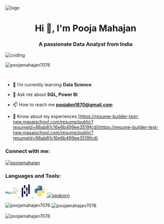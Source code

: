 ![logo](https://img.freepik.com/premium-photo/business-data-financial-figures-visualiser-graphic_31965-22136.jpg)
<h1 align="center">Hi 👋, I'm Pooja Mahajan</h1>
<h3 align="center">A passionate Data Analyst from India</h3>

<img aline="right" alt="coding" width="400" src="https://cdn.dribbble.com/users/1857592/screenshots/3848396/character-typing.gif"> 

<p align="left"> <img src="https://komarev.com/ghpvc/?username=poojamahajan7076&label=Profile%20views&color=0e75b6&style=flat" alt="poojamahajan7076" /> </p>

<p align="left"> <a href="https://twitter.com/" target="blank"><img src="https://img.shields.io/twitter/follow/?logo=twitter&style=for-the-badge" alt="" /></a> </p>

- 🌱 I’m currently learning **Data Science**

- 💬 Ask me about **SQL, Power BI**

- 📫 How to reach me **poojabm1870@gmail.com**

- 📄 Know about my experiences [https://resume-builder-test-new.masaischool.com/resume/public?resumeId=66ab81c16e6b499ee3519fcd](https://resume-builder-test-new.masaischool.com/resume/public?resumeId=66ab81c16e6b499ee3519fcd)

<h3 align="left">Connect with me:</h3>
<p align="left">
<a href="https://linkedin.com/in/poojamahajan" target="blank"><img align="center" src="https://raw.githubusercontent.com/rahuldkjain/github-profile-readme-generator/master/src/images/icons/Social/linked-in-alt.svg" alt="poojamahajan" height="30" width="40" /></a>
</p>

<h3 align="left">Languages and Tools:</h3>
<p align="left"> <a href="https://www.mysql.com/" target="_blank" rel="noreferrer"> <img src="https://raw.githubusercontent.com/devicons/devicon/master/icons/mysql/mysql-original-wordmark.svg" alt="mysql" width="40" height="40"/> </a> <a href="https://pandas.pydata.org/" target="_blank" rel="noreferrer"> <img src="https://raw.githubusercontent.com/devicons/devicon/2ae2a900d2f041da66e950e4d48052658d850630/icons/pandas/pandas-original.svg" alt="pandas" width="40" height="40"/> </a> <a href="https://www.python.org" target="_blank" rel="noreferrer"> <img src="https://raw.githubusercontent.com/devicons/devicon/master/icons/python/python-original.svg" alt="python" width="40" height="40"/> </a> <a href="https://seaborn.pydata.org/" target="_blank" rel="noreferrer"> <img src="https://seaborn.pydata.org/_images/logo-mark-lightbg.svg" alt="seaborn" width="40" height="40"/> </a> </p>

<p><img align="left" src="https://github-readme-stats.vercel.app/api/top-langs?username=poojamahajan7076&show_icons=true&locale=en&layout=compact" alt="poojamahajan7076" /></p>

<p>&nbsp;<img align="center" src="https://github-readme-stats.vercel.app/api?username=poojamahajan7076&show_icons=true&locale=en" alt="poojamahajan7076" /></p>

<p><img align="center" src="https://github-readme-streak-stats.herokuapp.com/?user=poojamahajan7076&" alt="poojamahajan7076" /></p>




